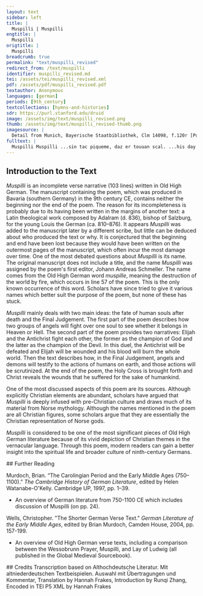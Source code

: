 ```yaml
---
layout: text
sidebar: left
title: |
  Muspilli | Muspilli
engtitle: |
  Muspilli
origtitle: |
  Muspilli
breadcrumb: true
permalink: "text/muspilli_revised"
redirect_from: /text/muspilli
identifier: muspilli_revised.md
tei: /assets/tei/muspilli_revised.xml
pdf: /assets/pdf/muspilli_revised.pdf
textauthor: Anonymous
languages: [german]
periods: [9th_century]
textcollections: [hymns-and-histories]
sdr: https://purl.stanford.edu/druid 
image: /assets/img/text/muspilli_revised.png
thumb: /assets/img/text/muspilli_revised-thumb.png
imagesource: |
  Detail from Munich, Bayerische Staatbibliothek, Clm 14098, f.120r [Public Domain]
fulltext: |
  Muspilli Muspilli ...sin tac piqueme, daz er touuan scal. ...his day comes, when he has to die. uuanta sar so sih diu sela in den sind arhevit Immediately afterwards, when the soul starts its journey enti si den lihhamun likkan lazzit, and leaves the body behind, so quimit ein heri fona himilzungalon, then a host comes from the heaven’s firmament daz andar fona pehhe: dar pagant siu umpi. And another from hell: then they will fight for her [i. e. the soul]. Sorgen mac diu sela, unzi diu suona arget, The soul has to worry until the judgement is made, za uuederemo herie si gihalot uuerde. As to which host she is brought. uuanta ipu sia daz Satanazses kisindi kiuuinnit, For if Satan’s retainers win her, daz leitit sia sar dar iru leid uuirdit, They promptly lead her [the soul] to a place where pain awaits her, in fuir enti in finstri: daz ist rehto uirinlih ding. Into fire and darkness: that is a truly horrible verdict. Upi sia auar kihalont die, die dar fona himile quemant, But if she is taken by those who come from heaven enti si dero engilo eigan uuirdit, And is claimed by the angels, die pringent sia sar uf in himilo rihi: They promptly bring her up into the heavenly kingdom dar ist lip ano tod, lioht ano finstri, Where there is life without death, light without darkness, selida ano sorgun: dar nist neoman siuh. A refuge without worry: there nobody suffers sickness. denne der man in pardisu pu kiuuinnit, For if a person wins a place in paradise, hus in himile, dar quimit imo hilfa kinuok. A house in heaven, he will find a lot of support there. Pidiu ist durft mihhil Thus the need is great allero manno uuelihemo, daz in es sin muot kispane, for everybody, that his [spirit/heart] daz er kotes uuillun kerno tuo to gladly do God’s will enti hella fuir harto uuise, And firmly avoid hellfire, pehhes pina. dar piutit Satanaz altist Hell’s pain: there, the ancient Satan waits heizzan lauc. so mac huckan za diu, With hot fire. Therefore he, who knows himself sorgen drato, der sih suntigen uueiz. to be sinful, shall think about this with great worry. uue demo in uinstri scal sino uirina stuen, Woe to him who has to atone for his sins in darkness prinnan in pehhe: daz ist rehto paluuic dink, and burn in hell. It is a truly horrible judgement, daz der man haret ze gote enti imo hilfa ni quimit. When somebody calls upon God and receives no help. uuanit sih kinada diu uuenaga sela. The wretched soul hopes for mercy, ni ist in kihuctin himiliskin gote, But she is not remembered by the heavenly God, uuanta hiar in uuerolti aftar ni uuerkota. because she has not proven herself worthy here in the world. So denne der mahtigo khuninc daz mahal kipannit, And when the powerful King proclaims the day of judgement dara scal queman queman chunno kilihaz. Every kin must come there. denne ni kitar parno nohhein den pan furisizzan, No child of man can dare to reject this command, nio allero manno uuelih ze demo mahale sculi. [assuming] that not everybody had to attend this judgement. Dar scal er uora demo rihhe az rahhu stantan, There he shall give account to the Almighty pi daz er in uuerolti kiuuerkot hapeta. for what he has done in this world. daz hortih rahhon dia uueroltrehuuison, I have heard the wise men of the world tell daz sculi der antichristo mil Eliase pagan. That the antichrist shall fight against Elijah. der uuarch ist kiuuafanit, denne uuirdit untar in uuic arhapan. The fiend is armed, and then the fight between them will start. khenfun sint so kreftic, diu kosa ist so mihhil: The fighters are so powerful, the cause is so crucial: Elias stritit pi den ewiigon lip, Elijah fights for eternal life, uuili din rehtkernon daz rihhi kistarkan. He wants to secure the realm for the righteous pidiu scal imo helfan der himiles kiuualtit. He who rules in heaven shall help him with this. der antichristo stet pi demo altfiante, The antichrist stands with the ancient foe, stet pi Satanase, der inan uarsenkan scal. Stands with Satan, who wants to destroy him [Elijah]: pidiu scal er in deru uuicsteti uuunt pivallan But he [the antichrist] will fall wounded on this battlefield, enti in demo sinde sigalos uuerdan. And in this way be without victory. Doh uuanit des uilo gotmanno, Yet many men of God believe daz Elias in demo uuige aruuartit uuerde. That Elijah will be wounded in the battle. so daz Eliases pluot in erda kitriufit, So when Elijah’s blood drips on the earth, so inprinnant die perga, poum ni kistentit The mountains catch fire and no single tree on earth enihc in erdu, aha artruknent, remains standing, all waters dry up, muor uarsuuilhit sih, suilizot lougiu der himil, The moor swallows itself, the heaven perishes in flames, mano uallit, prinnit mittilagart, The moon falls, Middle Earth burns. sten ni kistentit eikin in erdu, uerit denne tuatago in lant, Stones do not stand fast by their owners on earth, and then judgement day comes upon the land, uerit mit diu uuiru uiriho uuison. Comes with fire to afflict the people: Dar ni mac denne mak helfan uora demo muspille. No kinsman can help the other in the face of the Muspilli. denne daz preita uuasal allaz uarprennit And when the whole circle of the world burns, enti uuir enti luft iz allaz arfurpit, and a storm of fire and air annihilates everything, uuar ist denne diu marha, dar man dar eo mit sinen magon piehc? Where is then the homeland, for which one before had fought together with one’s kinsmen? Diu marha ist farprunnan, diu sela stet piduungan, The homeland is burned, the soul stands defeated, ni uueiz mit uuiu puaze: sar verit si za uuize. Not knowing how to atone: soon she will face punishment. Pidiu ist demo manne so guot, denner ze demo mahale quimit, Therefore it is good for a man, when he comes to the tribunal, daz er rahono uueliha rehto arteile. To have always delivered rightful judgements. Denne ni darf er sorgen, denne er ze deru suonu quimit. Then he needs not to worry when he faces this trial. ni uueiz der uuenago man uuielihan uuartil er habet, A weak person does not know what sentence awaits him, denner mit den miaton marrit daz rehta, when he breaks the law with bribery, daz der tiuual dar pi kitarnit stentit. And that the devil hides close to him, der hapet in ruouu rahono uueliha, and quietly takes into account every evil deed daz der man er enti sid upiles kifrumita, that this person has done and will do, daz er iz allaz kisaget, denne er ze deru suono quimit. In order to report it all when he [the man] faces the trial. Ni scolta manno nohhein miatun intfahan. Therefore, nobody should ever accept bribes. So daz himilisca horn kilutit uuirdit When the heavenly horn is blown enti sih der suanari ana den sind arheuit, And the judge, who shall judge the dead der da suannan scal toten enti lepenten, and the living, will start his journey, denne heuit sih mit imo herio meista. the largest host will rise together with him. daz ist allaz so pald, daz imo nioman kipagan ni mak. This [host] is so brave that no one can stand up against it. Denne uerit er ze deru mahalsteti, deru dar kimarchot ist, Then he will go to the judgement place, which is staked out, dar uuirdit diu suona, dia man dar io sageta. That is where the trial will take place as it has been proclaimed. Denne uarant engila uper dio marha, Angels will then travel over the land, uuechant deota, uuissant ze dinge. wake the dead, call them to the judgement. denne scal manno gilih fona deru moltu arsten, Then everybody will resurrect from the dust, Lossan si ar dero leuuo vazzon, scal imo auar sin lip piqueman, Release himself from the burden of the grave: he shall regain his body, daz er sin reht allaz kirahhn muozzi So that he can fairly answer for everything enti imo after sinen tatin arteilit uuerde. And be judged for his deeds. Denne der gisizzit, der dâr suonnan scal Then he sits down, the one who shall try in court enti arteillan scal toten enti quekkhen, And pass judgement over the dead and the living; denne stet dar umpi engilo menigi, The host of angels surrounds him, guotero gomono: gart ist so mihhil, and [many] good men: The place [of judgement] is large, dara quimit ze deu rihtungu so uilo, dia dar ar resti arstent And so many who have arisen from their rest come to the trial. so dar manno nohhein uuiht pimidan ni mak, Nobody can hide anything there, dar scal denne hant sprehhan, houpit sagen, Or else the hand will speak, the head will talk, allero lido uuelihc unzi in den luzigun uinger, Every limb down to the smallest finger, uuaz er untar mannun mordes kifrumita. What murder it has committed amongst men. Dar ni ist eo so listic man, der dar iouuiht arliugan megi, Therefore nobody is cunning enough to be able to tell a lie there daz er kitarnan megi tato dehheina, Or to hide any deed: niz al fora demo khuninge kichundit uuerde, It will still be revealed in front of the king uzzan er iz mit alamusanu furimegi unless he can compensate for it with alms [he has given], enti mit fastun dio uirina kipuazti. And has atoned for the crimes with fasting. Denne der paldet, der gipuazzit hapet, denner ze deru suonu quimit. Therefore he, who has atoned, needs not to worry when he comes to this judgement. uuirdit denne furi kitragan daz frono chruci, Then the noble cross will be carried forward, dar der heligo Christ ana arhangan uuard, Upon which the holy Christ was crucified, denne augit er dio masun, dio er in deru menniski anfenc, And he will show the wounds that he received as a man, duruh desse mancunnes minna f[ardoleta]... That he had obtained for his love of mankind. 
--- 
```

## Introduction to the Text 
<p><em>Muspilli</em> is an incomplete verse narrative (103 lines) written in Old High German. The manuscript containing the poem, which was produced in Bavaria (southern Germany) in the 9th century CE, contains neither the beginning nor the end of the poem. The reason for its incompleteness is probably due to its having been written in the margins of another text: a Latin theological work composed by Adalram (d. 836), bishop of Salzburg, for the young Louis the German (ca. 810–876). It appears <em>Muspilli</em> was added to the manuscript later by a different scribe, but little can be deduced about who produced the text or why. It is conjectured that the beginning and end have been lost because they would have been written on the outermost pages of the manuscript, which often incur the most damage over time. One of the most debated questions about <em>Muspilli</em> is its name. The original manuscript does not include a title, and the name <em>Muspilli</em> was assigned by the poem's first editor, Johann Andreas Schmeller. The name comes from the Old High German word <em>muspille</em>, meaning the destruction of the world by fire, which occurs in line 57 of the poem. This is the only known occurrence of this word. Scholars have since tried to give it various names which better suit the purpose of the poem, but none of these has stuck.</p> <p><em>Muspilli</em> mainly deals with two main ideas: the fate of human souls after death and the Final Judgement. The first part of the poem describes how two groups of angels will fight over one soul to see whether it belongs in Heaven or Hell. The second part of the poem provides two narratives: Elijah and the Antichrist fight each other, the former as the champion of God and the latter as the champion of the Devil. In this duel, the Antichrist will be defeated and Elijah will be wounded and his blood will burn the whole world. Then the text describes how, in the Final Judgement, angels and demons will testify to the actions of humans on earth, and those actions will be scrutinized. At the end of the poem, the Holy Cross is brought forth and Christ reveals the wounds that he suffered for the sake of humankind.</p> <p>One of the most discussed aspects of this poem are its sources. Although explicitly Christian elements are abundant, scholars have argued that <em>Muspilli</em> is deeply infused with pre-Christian culture and draws much of its material from Norse mythology. Although the names mentioned in the poem are all Christian figures, some scholars argue that they are essentially the Christian representation of Norse gods.</p> <p><em>Muspilli</em> is considered to be one of the most significant pieces of Old High German literature because of its vivid depiction of Christian themes in the vernacular language. Through this poem, modern readers can gain a better insight into the spiritual life and broader culture of ninth-century Germans.</p>
## Further Reading 
<p>Murdoch, Brian. “The Carolingian Period and the Early Middle Ages (750–1100).” <em>The Cambridge History of German Literature</em>, edited by Helen Watanabe-O'Kelly. Cambridge UP, 1997, pp. 1–39.</p> <ul> <li>An overview of German literature from 750-1100 CE which includes discussion of Muspilli (on pp. 24).</li> </ul> <p>Wells, Christopher. "The Shorter German Verse Text." <em>German Literature of the Early Middle Ages</em>, edited by Brian Murdoch, Camden House, 2004, pp. 157-199.</p> <ul> <li>An overview of Old High German verse texts, including a comparison between the Wessobrunn Prayer, Muspilli, and Lay of Ludwig (all published in the Global Medieval Sourcebook).</li> </ul>
## Credits
Transcription based on Althochdeutsche Literatur. Mit altniederdeutschen Textbeispielen. Auswahl mit Übertragungen und Kommentar, Translation by Hannah Frakes, Introduction by Runqi Zhang, Encoded in TEI P5 XML by Hannah Frakes
